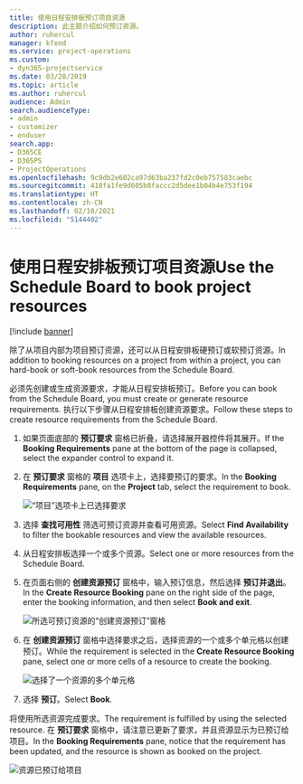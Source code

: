 ```yaml
---
title: 使用日程安排板预订项目资源
description: 此主题介绍如何预订资源。
author: ruhercul
manager: kfend
ms.service: project-operations
ms.custom:
- dyn365-projectservice
ms.date: 03/28/2019
ms.topic: article
ms.author: ruhercul
audience: Admin
search.audienceType:
- admin
- customizer
- enduser
search.app:
- D365CE
- D365PS
- ProjectOperations
ms.openlocfilehash: 9c9db2e602ca97d63ba237fd2c0eb757583caebc
ms.sourcegitcommit: 418fa1fe9d605b8faccc2d5dee1b04b4e753f194
ms.translationtype: HT
ms.contentlocale: zh-CN
ms.lasthandoff: 02/10/2021
ms.locfileid: "5144402"
---
```

# <a name="use-the-schedule-board-to-book-project-resources"></a><span data-ttu-id="55e37-103">使用日程安排板预订项目资源</span><span class="sxs-lookup"><span data-stu-id="55e37-103">Use the Schedule Board to book project resources</span></span>

[!include [banner](../includes/psa-now-project-operations.md)]

<span data-ttu-id="55e37-104">除了从项目内部为项目预订资源，还可以从日程安排板硬预订或软预订资源。</span><span class="sxs-lookup"><span data-stu-id="55e37-104">In addition to booking resources on a project from within a project, you can hard-book or soft-book resources from the Schedule Board.</span></span>

<span data-ttu-id="55e37-105">必须先创建或生成资源要求，才能从日程安排板预订。</span><span class="sxs-lookup"><span data-stu-id="55e37-105">Before you can book from the Schedule Board, you must create or generate resource requirements.</span></span> <span data-ttu-id="55e37-106">执行以下步骤从日程安排板创建资源要求。</span><span class="sxs-lookup"><span data-stu-id="55e37-106">Follow these steps to create resource requirements from the Schedule Board.</span></span>

1. <span data-ttu-id="55e37-107">如果页面底部的 **预订要求** 窗格已折叠，请选择展开器控件将其展开。</span><span class="sxs-lookup"><span data-stu-id="55e37-107">If the **Booking Requirements** pane at the bottom of the page is collapsed, select the expander control to expand it.</span></span>
2. <span data-ttu-id="55e37-108">在 **预订要求** 窗格的 **项目** 选项卡上，选择要预订的要求。</span><span class="sxs-lookup"><span data-stu-id="55e37-108">In the **Booking Requirements** pane, on the **Project** tab, select the requirement to book.</span></span>

    ![“项目”选项卡上已选择要求](media/Resource-Management-image73.png)

3. <span data-ttu-id="55e37-110">选择 **查找可用性** 筛选可预订资源并查看可用资源。</span><span class="sxs-lookup"><span data-stu-id="55e37-110">Select **Find Availability** to filter the bookable resources and view the available resources.</span></span> 
4. <span data-ttu-id="55e37-111">从日程安排板选择一个或多个资源。</span><span class="sxs-lookup"><span data-stu-id="55e37-111">Select one or more resources from the Schedule Board.</span></span> 
5. <span data-ttu-id="55e37-112">在页面右侧的 **创建资源预订** 窗格中，输入预订信息，然后选择 **预订并退出**。</span><span class="sxs-lookup"><span data-stu-id="55e37-112">In the **Create Resource Booking** pane on the right side of the page, enter the booking information, and then select **Book and exit**.</span></span>

    ![所选可预订资源的“创建资源预订”窗格](media/Resource-Management-image74.png)

6. <span data-ttu-id="55e37-114">在 **创建资源预订** 窗格中选择要求之后，选择资源的一个或多个单元格以创建预订。</span><span class="sxs-lookup"><span data-stu-id="55e37-114">While the requirement is selected in the **Create Resource Booking** pane, select one or more cells of a resource to create the booking.</span></span>

    ![选择了一个资源的多个单元格](media/Resource-Management-image75.png)

7. <span data-ttu-id="55e37-116">选择 **预订**。</span><span class="sxs-lookup"><span data-stu-id="55e37-116">Select **Book**.</span></span>

<span data-ttu-id="55e37-117">将使用所选资源完成要求。</span><span class="sxs-lookup"><span data-stu-id="55e37-117">The requirement is fulfilled by using the selected resource.</span></span> <span data-ttu-id="55e37-118">在 **预订要求** 窗格中，请注意已更新了要求，并且资源显示为已预订给项目。</span><span class="sxs-lookup"><span data-stu-id="55e37-118">In the **Booking Requirements** pane, notice that the requirement has been updated, and the resource is shown as booked on the project.</span></span>

![资源已预订给项目](media/Resource-Management-image76.png)
